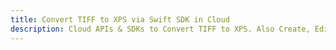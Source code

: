 ---title: Convert TIFF to XPS via Swift SDK in Clouddescription: Cloud APIs & SDKs to Convert TIFF to XPS. Also Create, Edit & Render Microsoft Word & OpenOffice documents in the Cloud.---